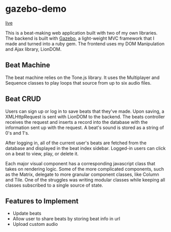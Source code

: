 # gazebo-demo

[live](http://gazebo-demo.herokuapp.com/ "Live Link")

This is a beat-making web application built with two of my own libraries.
The backend is built with [Gazebo](https://github.com/Tassosb/gazebo "Gazebo Github"), a light-weight MVC framework that I made and turned into a ruby gem.
The frontend uses my DOM Manipulation and Ajax library, LionDOM.

## Beat Machine

The beat machine relies on the Tone.js library. It uses the Multiplayer and Sequence classes to play loops that source from up to six audio files.

## Beat CRUD

Users can sign up or log in to save beats that they've made. Upon saving, a XMLHttpRequest is sent with LionDOM to the backend. The beats controller receives the request and inserts a record into the database with the information sent up with the request. A beat's sound is stored as a string of 0's and 1's.

After logging in, all of the current user's beats are fetched from the database and displayed in the beat index sidebar. Logged-in users can click on a beat to view, play, or delete it.

Each major visual component has a corresponding javascript class that takes on rendering logic. Some of the more complicated components, such as the Matrix, delegate to more granular component classes, like Column and Tile. One of the struggles was writing modular classes while keeping all classes subscribed to a single source of state.


## Features to Implement

- Update beats
- Allow user to share beats by storing beat info in url
- Upload custom audio
